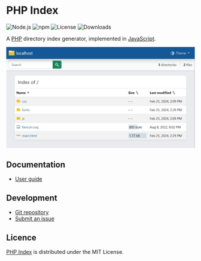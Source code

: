# PHP Index
![Node.js](https://badgen.net/npm/node/@cedx/php-index) ![npm](https://badgen.net/npm/v/@cedx/php-index) ![License](https://badgen.net/npm/license/@cedx/php-index) ![Downloads](https://badgen.net/npm/dt/@cedx/php-index)

A [PHP](https://www.php.net) directory index generator, implemented in [JavaScript](https://developer.mozilla.org/docs/Web/JavaScript).

![Screenshot](docs/screenshot.webp)

## Documentation
- [User guide](https://github.com/cedx/php-index/wiki)

## Development
- [Git repository](https://github.com/cedx/php-index)
- [Submit an issue](https://github.com/cedx/php-index/issues)

## Licence
[PHP Index](https://github.com/cedx/php-index) is distributed under the MIT License.

